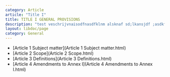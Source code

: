 ```yaml
---
category: Article
article: "Title I"
title: TITLE I GENERAL PROVISIONS
description: "test veschrijvnaisodfnasdfklnm alsknaf sd;lkansjdf ;asdkf ;ads;kd"
layout: libdoc/page
category: General
---
```


- [Article 1  Subject matter](Article 1  Subject matter.html)
- [Article 2  Scope](Article 2  Scope.html)
- [Article 3  Definitions](Article 3  Definitions.html)
- [Article 4  Amendments to Annex I](Article 4  Amendments to Annex I.html)